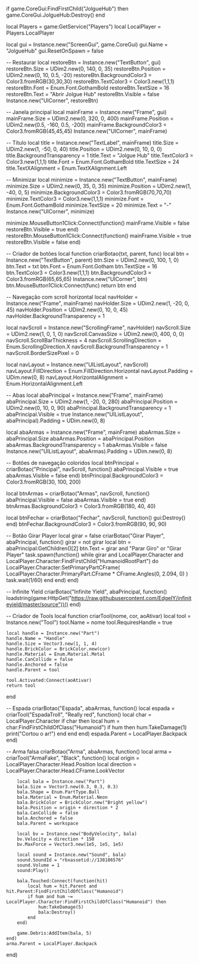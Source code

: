 if game.CoreGui:FindFirstChild("JolgueHub") then game.CoreGui.JolgueHub:Destroy() end

local Players = game:GetService("Players")
local LocalPlayer = Players.LocalPlayer

local gui = Instance.new("ScreenGui", game.CoreGui)
gui.Name = "JolgueHub"
gui.ResetOnSpawn = false

-- Restaurar
local restoreBtn = Instance.new("TextButton", gui)
restoreBtn.Size = UDim2.new(0, 140, 0, 35)
restoreBtn.Position = UDim2.new(0, 10, 0.5, -20)
restoreBtn.BackgroundColor3 = Color3.fromRGB(30,30,30)
restoreBtn.TextColor3 = Color3.new(1,1,1)
restoreBtn.Font = Enum.Font.GothamBold
restoreBtn.TextSize = 16
restoreBtn.Text = "Abrir Jolgue Hub"
restoreBtn.Visible = false
Instance.new("UICorner", restoreBtn)

-- Janela principal
local mainFrame = Instance.new("Frame", gui)
mainFrame.Size = UDim2.new(0, 320, 0, 400)
mainFrame.Position = UDim2.new(0.5, -160, 0.5, -200)
mainFrame.BackgroundColor3 = Color3.fromRGB(45,45,45)
Instance.new("UICorner", mainFrame)

-- Título
local title = Instance.new("TextLabel", mainFrame)
title.Size = UDim2.new(1, -50, 0, 40)
title.Position = UDim2.new(0, 10, 0, 0)
title.BackgroundTransparency = 1
title.Text = "Jolgue Hub"
title.TextColor3 = Color3.new(1,1,1)
title.Font = Enum.Font.GothamBold
title.TextSize = 24
title.TextXAlignment = Enum.TextXAlignment.Left

-- Minimizar
local minimize = Instance.new("TextButton", mainFrame)
minimize.Size = UDim2.new(0, 35, 0, 35)
minimize.Position = UDim2.new(1, -40, 0, 5)
minimize.BackgroundColor3 = Color3.fromRGB(70,70,70)
minimize.TextColor3 = Color3.new(1,1,1)
minimize.Font = Enum.Font.GothamBold
minimize.TextSize = 20
minimize.Text = "-"
Instance.new("UICorner", minimize)

minimize.MouseButton1Click:Connect(function()
    mainFrame.Visible = false
    restoreBtn.Visible = true
end)
restoreBtn.MouseButton1Click:Connect(function()
    mainFrame.Visible = true
    restoreBtn.Visible = false
end)

-- Criador de botões
local function criarBotao(txt, parent, func)
    local btn = Instance.new("TextButton", parent)
    btn.Size = UDim2.new(0, 100, 1, 0)
    btn.Text = txt
    btn.Font = Enum.Font.Gotham
    btn.TextSize = 16
    btn.TextColor3 = Color3.new(1,1,1)
    btn.BackgroundColor3 = Color3.fromRGB(65,65,65)
    Instance.new("UICorner", btn)
    btn.MouseButton1Click:Connect(func)
    return btn
end

-- Navegação com scroll horizontal
local navHolder = Instance.new("Frame", mainFrame)
navHolder.Size = UDim2.new(1, -20, 0, 45)
navHolder.Position = UDim2.new(0, 10, 0, 45)
navHolder.BackgroundTransparency = 1

local navScroll = Instance.new("ScrollingFrame", navHolder)
navScroll.Size = UDim2.new(1, 0, 1, 0)
navScroll.CanvasSize = UDim2.new(0, 400, 0, 0)
navScroll.ScrollBarThickness = 4
navScroll.ScrollingDirection = Enum.ScrollingDirection.X
navScroll.BackgroundTransparency = 1
navScroll.BorderSizePixel = 0

local navLayout = Instance.new("UIListLayout", navScroll)
navLayout.FillDirection = Enum.FillDirection.Horizontal
navLayout.Padding = UDim.new(0, 8)
navLayout.HorizontalAlignment = Enum.HorizontalAlignment.Left

-- Abas
local abaPrincipal = Instance.new("Frame", mainFrame)
abaPrincipal.Size = UDim2.new(1, -20, 0, 280)
abaPrincipal.Position = UDim2.new(0, 10, 0, 90)
abaPrincipal.BackgroundTransparency = 1
abaPrincipal.Visible = true
Instance.new("UIListLayout", abaPrincipal).Padding = UDim.new(0, 8)

local abaArmas = Instance.new("Frame", mainFrame)
abaArmas.Size = abaPrincipal.Size
abaArmas.Position = abaPrincipal.Position
abaArmas.BackgroundTransparency = 1
abaArmas.Visible = false
Instance.new("UIListLayout", abaArmas).Padding = UDim.new(0, 8)

-- Botões de navegação coloridos
local btnPrincipal = criarBotao("Principal", navScroll, function()
    abaPrincipal.Visible = true
    abaArmas.Visible = false
end)
btnPrincipal.BackgroundColor3 = Color3.fromRGB(30, 100, 200)

local btnArmas = criarBotao("Armas", navScroll, function()
    abaPrincipal.Visible = false
    abaArmas.Visible = true
end)
btnArmas.BackgroundColor3 = Color3.fromRGB(180, 40, 40)

local btnFechar = criarBotao("Fechar", navScroll, function()
    gui:Destroy()
end)
btnFechar.BackgroundColor3 = Color3.fromRGB(90, 90, 90)

-- Botão Girar Player
local girar = false
criarBotao("Girar Player", abaPrincipal, function()
    girar = not girar
    local btn = abaPrincipal:GetChildren()[2]
    btn.Text = girar and "Parar Giro" or "Girar Player"
    task.spawn(function()
        while girar and LocalPlayer.Character and LocalPlayer.Character:FindFirstChild("HumanoidRootPart") do
            LocalPlayer.Character:SetPrimaryPartCFrame(
                LocalPlayer.Character.PrimaryPart.CFrame * CFrame.Angles(0, 2.094, 0)
            )
            task.wait(1/60)
        end
    end)
end)

-- Infinite Yield
criarBotao("Infinite Yield", abaPrincipal, function()
    loadstring(game:HttpGet("https://raw.githubusercontent.com/EdgeIY/infiniteyield/master/source"))()
end)

-- Criador de Tools
local function criarTool(nome, cor, aoAtivar)
    local tool = Instance.new("Tool")
    tool.Name = nome
    tool.RequiresHandle = true

    local handle = Instance.new("Part")
    handle.Name = "Handle"
    handle.Size = Vector3.new(1, 1, 4)
    handle.BrickColor = BrickColor.new(cor)
    handle.Material = Enum.Material.Metal
    handle.CanCollide = false
    handle.Anchored = false
    handle.Parent = tool

    tool.Activated:Connect(aoAtivar)
    return tool
end

-- Espada
criarBotao("Espada", abaArmas, function()
    local espada = criarTool("EspadaTroll", "Really red", function()
        local char = LocalPlayer.Character
        if char then
            local hum = char:FindFirstChildOfClass("Humanoid")
            if hum then
                hum:TakeDamage(1)
                print("Cortou o ar!")
            end
        end
    end)
    espada.Parent = LocalPlayer.Backpack
end)

-- Arma falsa
criarBotao("Arma", abaArmas, function()
    local arma = criarTool("ArmaFake", "Black", function()
        local origin = LocalPlayer.Character.Head.Position
        local direction = LocalPlayer.Character.Head.CFrame.LookVector

        local bala = Instance.new("Part")
        bala.Size = Vector3.new(0.3, 0.3, 0.3)
        bala.Shape = Enum.PartType.Ball
        bala.Material = Enum.Material.Neon
        bala.BrickColor = BrickColor.new("Bright yellow")
        bala.Position = origin + direction * 2
        bala.CanCollide = false
        bala.Anchored = false
        bala.Parent = workspace

        local bv = Instance.new("BodyVelocity", bala)
        bv.Velocity = direction * 150
        bv.MaxForce = Vector3.new(1e5, 1e5, 1e5)

        local sound = Instance.new("Sound", bala)
        sound.SoundId = "rbxassetid://138186576"
        sound.Volume = 1
        sound:Play()

        bala.Touched:Connect(function(hit)
            local hum = hit.Parent and hit.Parent:FindFirstChildOfClass("Humanoid")
            if hum and hum ~= LocalPlayer.Character:FindFirstChildOfClass("Humanoid") then
                hum:TakeDamage(5)
                bala:Destroy()
            end
        end)

        game.Debris:AddItem(bala, 5)
    end)
    arma.Parent = LocalPlayer.Backpack
end)
